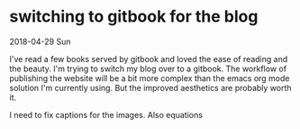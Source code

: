 # switching to gitbook for the blog

2018-04-29 Sun

I've read a few books served by gitbook and loved the ease of reading
and the beauty.  I'm trying to switch my blog over to a gitbook.  The
workflow of publishing the website will be a bit more complex than the
emacs org mode solution I'm currently using.  But the improved
aesthetics are probably worth it.

I need to fix captions for the images.  Also equations
